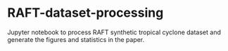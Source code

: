 # RAFT-dataset-processing
Jupyter notebook to process RAFT synthetic tropical cyclone dataset and generate the figures and statistics in the paper.
